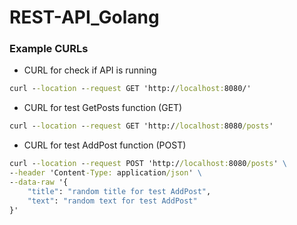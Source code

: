 # REST-API_Golang

### Example CURLs

- CURL for check if API is running
```cmd
curl --location --request GET 'http://localhost:8080/'
```

- CURL for test GetPosts function (GET)
```cmd
curl --location --request GET 'http://localhost:8080/posts'
```

- CURL for test AddPost function (POST)
```cmd
curl --location --request POST 'http://localhost:8080/posts' \
--header 'Content-Type: application/json' \
--data-raw '{
    "title": "random title for test AddPost",
    "text": "random text for test AddPost"
}'
```